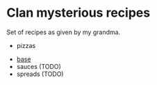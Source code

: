 # Clan mysterious recipes

Set of recipes as given by my grandma.

* pizzas
- [base](./pizzas/base.md)
- sauces (TODO)
- spreads (TODO)


